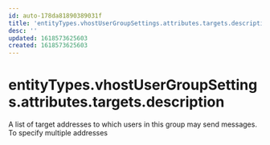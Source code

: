 ```yaml
---
id: auto-178da81890389031f
title: 'entityTypes.vhostUserGroupSettings.attributes.targets.description'
desc: ''
updated: 1618573625603
created: 1618573625603
---
```

# entityTypes.vhostUserGroupSettings.attributes.targets.description

A list of target addresses to which users in this group may send messages. To specify multiple addresses